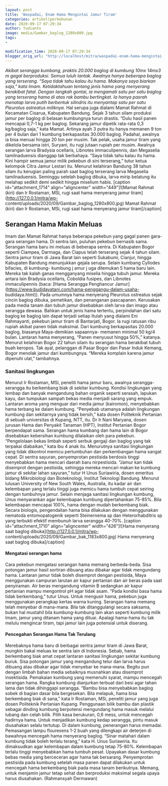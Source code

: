 ```yaml
---
layout: post
title: 'Waspadai, Enam Hama Mengintai Jamur Tiram'
categories: artikel|perkebunan
date: 2020-09-17 07:29:34
author: Yudianto
image: media/Gambar_baglog_1280x800.jpg
tags:
- 

modification_time: 2020-09-17 07:29:34
blogger_orig_url: "http://localhost/mitra/waspadai-enam-hama-mengintai-jamur.html"
---
```


_Akibat serangga kumbang, praktis 20.000 baglog di kumbung 10mx 14mx3 m gagal
berproduksi. Semua luluh lantak. Awalnya hanya beberapa baglog yang terserang.
“Saya tidak tahu kalau itu hama. Makanya saya biarkan saja,” kata Imam.
Ketidaktahuan tentang jenis hama yang menyerang berakibat fatal. Dengan
langkah gontai, ia mengamati satu per satu baglog yang terserang hama di atas
rak bambu bertingkat. Ia hanya pasrah menatap larva putih berbentuk silindris
itu menyantap satu per satu Pleurotus astreatus miliknya._ Hal serupa juga
dialami Mamat Rahmat di Kecamatan Cisarua, Kabupaten Bandung. Sejak 3 tahun
silam produksi jamur per baglog di belasan kumbungnya turun drastis. “Dulu
hasil panen mencapai 0,7-1 kg per baglog. Sekarang jamur dipetik rata-rata 0,3
kg/baglog saja,” kata Mamat. Artinya ayah 3 putra itu hanya memanen 9 ton per
4 bulan dari 1 kumbung berkapasitas 30.000 baglog. Padahal, awalnya ia bisa
menuai hingga 20 ton per musim. Tak pelak, usaha jamur tiram yang dikelola
bersama istri, Suryani, itu rugi jutaan rupiah per musim. Awalnya serangan
larva Bradysia ocellaris, Libnotes immaculipennis, dan Megaselia
tamilnaduensis dianggap tak berbahaya. “Saya tidak tahu kalau itu hama. Kini
hampir semua jamur milik pekebun di sini terserang,” tutur ketua kelompok
Citra Jamur Lestari itu. Menurut kelahiran Bandung 38 tahun silam itu kerugian
paling parah saat baglog terserang larva Megaselia tamilnaduensis. Seminggu
setelah baglog dibuka, larva mirip belatung itu melahap sedikit demi sedikit
hingga miselium habis. [caption id="attachment_1714" align="aligncenter"
width="449"]![Mamat Rahmat \(kiri\) dan lr Rostaman, MSi, rugi saat hama
menyerang jamur tiram](http://127.0.0.1/mitra/wp-
content/uploads/2020/09/Gambar_baglog_1280x800.jpg) Mamat Rahmat (kiri) dan lr
Rostaman, MSi, rugi saat hama menyerang jamur tiram[/caption]

## Serangan Hama Makin Meluas

Imam dan Mamat Rahmat hanya beberapa pekebun yang gagal panen gara-gara
serangan hama. Di sentra lain, puluhan pekebun bernasib sama. Serangan hama
baru ini meluas di beberapa sentra. Di Kabupaten Bogor seperti Ciampea,
Darmaga, dan Ciapus telah terserang sejak 4 tahun silam. Sentra jamur tiram di
Jawa Barat lain seperti Sukabumi, Cianjur, hingga Kabupaten Bandung
menunjukkan gejala serupa. Selain kumbang Cyllodes bifacies, di kumbung-
kumbung j amur j uga ditemukan 5 hama baru lain. Mereka tak kalah ganas
mengganyang miselia hingga tubuh jamur. Mereka antara lain Bradysia ocellaris,
Coboldia fusipes, dan Libnotes immaculipennis (baca: [Hama Serangga Penghancur
Jamur](https://www.budidayatani.com/hama-penggangu-dalam-usaha-
budidaya.html)). Pada umumnya hama menyerang Pleurotus ostreatus sejak cincin
baglog dibuka, pemetikan, dan penanganan pascapanen. Kerusakan pada media
tanam dan tubuh jamur disebabkan oleh larva dan imago atau serangga dewasa.
Bahkan untuk jenis hama tertentu, perpindahan dari satu baglog ke baglog lain
dapat terjadi setiap Itulah yang dialami Eni Rahmayanti, pekebun jamur tiram
di Bantarjati, Bogor. Ia rugi ratusan ribu rupiah akibat panen tidak maksimal.
Dari kumbung berkapasitas 20.000 baglog, biasanya Maya-demikian sapaannya-
memanen minimal 50 kg/4 bulan. Lantaran hama menyerang, “Panen menyusut hingga
50%,” katanya. Menurut kelahiran Bogor 22 tahun silam itu serangan hama
berakibat tubuh buah keropos. Tak ayal, pelanggan di Pasar Bogor dan Pasar
Induk Kemang, Bogor menolak jamur dari kumbungnya. “Mereka komplain karena
jamur dipenuhi ulat,” tambahnya.

### Sanitasi lingkungan

Menurut Ir Rostaman, MSi, peneliti hama jamur baru, awalnya serangga-serangga
itu berkembang biak di sekitar kumbung. Kondisi lingkungan yang lembap dan
banyak mengandung bahan organik seperti serasah, lapukan kayu, dan tumpukan
sampah bekas media menjadi sarang yang empuk. Lantaran aroma yang menguar dari
media jamur (kairomon), menyebabkan hama terbang ke dalam kumbung. “Penyebab
utamanya adalah lingkungan kumbung dan sekitarnya yang tidak bersih,” kata
dosen Politeknik Pertanian di sebuah universitas di Kupang, NTT, itu. Dr Ir
Nani Maryana, dosen jurusan Hama dan Penyakit Tanaman (HPT), Institut
Pertanian Bogor berpendapat sama. Serangan hama kumbang dan hama lain di Bogor
disebabkan kebersihan kumbung dilalaikan oleh para pekebun. “Pengelolaan bekas
limbah seperti serbuk gergaji dan baglog yang tak terpakai diabaikan,” kata
ibu 4 anak itu. Menurutnya sanitasi lingkungan yang tidak dikontrol memicu
pertumbuhan dan perkembangan hama sangat cepat. Di sentra sayuran,
penyemprotan pestisida berdosis tinggi menyebabkan hama mencari daerah baru
nirpestisida. “Jamur kan tidak disemprot dengan pestisida, sehingga mereka
mencari makan ke kumbung jamur di sekitar lahan sayuran,” tutur H Unus
Suriawiria, dosen emeritus bidang Mikrobiologi dan Bioteknologi, Institut
Teknologi Bandung. Menurut lulusan University of New South Wales, Australia,
itu kadar air dan kelembapan yang terlalu tinggi juga memicu hama tumbuh cepat
seiring dengan tumbuhnya jamur. Selain menjaga sanitasi lingkungan kumbung,
Unus menyarankan agar kelembapan kumbung dipertahankan 75-85%. Bila kelembapan
mencapai 100%, hama dengan mudah berkembang biak. Secara biologis,
pengendalian hama bisa dilakukan dengan menggunakan nematoda entomopatogenik
seperti Steinernema sp dan Heterorhabditris sp yang terbukti efektif membunuh
larva serangga 40-70%. [caption id="attachment_1710" align="aligncenter"
width="426"]![Hama menyerang saat baglog dibuka](http://127.0.0.1/mitra/wp-
content/uploads/2020/09/Gambar_bak_1183x800.jpg) Hama menyerang saat baglog
dibuka[/caption]

#### Mengatasi serangan hama

Cara pekebun mengatasi serangan hama memang berbeda-beda. Sisa potongan jamur
hasil sortiran dibuang atau dibakar agar tidak mengundang hama. Lantaran jamur
tidak boleh disemprot dengan pestisida, Maya menggunakan campuran larutan air
kapur pertanian dan air beras pada saat penyiraman. Air beras mengandung
vitamin B sedangkan air kapur pertanian mampu mengontrol pH agar tidak asam.
“Pada kondisi basa hama tidak berkembang,” tutur Unus. Untuk mengusir hama,
pekebun juga menggunakan perangkap kertas warna kuning. Serangan hama memang
telah menyebar di mana-mana. Bila tak ditanggulangi secara saksama, bukan hal
mustahil bila kumbung-kumbung lain akan seperti kumbung milik Imam, jamur yang
ditanam hama yang dituai. Apalagi hama-hama itu tak melulu mengincar tiram,
tapi jamur lain juga potensial untuk diserang.

#### Pencegahan Serangan Hama Tak Terulang

Merebaknya hama baru di berbagai sentra jamur tiram di Jawa Barat, mungkin
bakal meluas ke sentra lain di Indonesia. Sebab, hama berkembang biak amat
cepat lantaran sanitasi lingkungan sekitar kumbung buruk. Sisa potongan jamur
yang mengandung telur dan larva harus dibuang atau dibakar agar tidak menyebar
ke mana-mana. Begitu pun dengan limbah bahan media sebaiknya musnahkan atau
disemprot insektisida. Pemakaian kumbung yang memenuhi syarat, mampu mencegah
serangan hama. Rangka kumbung dianjurkan terbuat dari besi agar tahan lama dan
tidak dihinggapi serangga. “Bambu bisa menyebabkan baglog sobek di bagian
dasar bila bergesekan. Bila melapuk, hama bisa berkembang biak di sana,” kata
Ir Rostaman, MSi, peneliti jamur yang juga dosen Politeknik Pertanian Kupang.
Penggunaan bilik bambu dan plastik sebagai dinding kumbung berpotensi
mengundang hama masuk melalui lubang dan celah bilik. Pilih kasa berukuran,
0,6 mess, untuk mencegah hadirnya hama. Untuk menjadikan kumbung kedap
serangga, pintu masuk diusahakan selalu tertutup. Di dalam kumbung, penerangan
harus memadai. Pemasangan lampu flouresens 1-2 buah yang dilengkapi air
deterjen di bawahnya mencegah hama menyerang baglog. “Sinar matahari dalam
kumbung tidak boleh terlalu terang,” kata H. Unus Suriawiria. Itu dimaksudkan
agar kelembapan dalam kumbung tetap 75-80%. Kelembapan terlalu tinggi
menyebabkan hama tumbuh pesat. Upayakan dasar kumbung bebas media yang
berceceran agar hama tak bersarang. Penyemprotan pestisida pada kumbung
setelah masa panen dapat dilakukan untuk mencegah hama berkembang biak pada
masa tanam berikutnya. Memang, untuk menjamin jamur tetap sehat dan
berproduksi maksimal segala upaya harus diusahakan. (Rahmansyah Dermawan)


